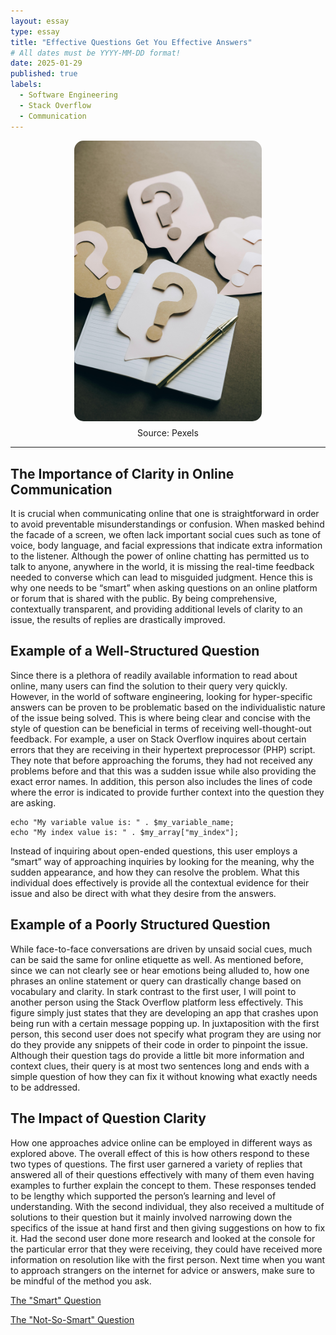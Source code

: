 ```yaml
---
layout: essay
type: essay
title: "Effective Questions Get You Effective Answers"
# All dates must be YYYY-MM-DD format!
date: 2025-01-29
published: true
labels:
  - Software Engineering
  - Stack Overflow
  - Communication
---
```


<div style="text-align: center;">
  <img src="../img/smart-questions-thumb.jpeg" alt="Smart Questions" style="width: 300px; border-radius: 15px; display: block; margin: 0 auto;">
  <p style="margin-top: 10px;">Source: Pexels</p>
</div>

<hr>

## The Importance of Clarity in Online Communication
It is crucial when communicating online that one is straightforward in order to avoid preventable misunderstandings or confusion. When masked behind the facade of a screen, we often lack important social cues such as tone of voice, body language, and facial expressions that indicate extra information to the listener. Although the power of online chatting has permitted us to talk to anyone, anywhere in the world, it is missing the real-time feedback needed to converse which can lead to misguided judgment. Hence this is why one needs to be “smart” when asking questions on an online platform or forum that is shared with the public. By being comprehensive, contextually transparent, and providing additional levels of clarity to an issue, the results of replies are drastically improved. 

## Example of a Well-Structured Question
Since there is a plethora of readily available information to read about online, many users can find the solution to their query very quickly. However, in the world of software engineering, looking for hyper-specific answers can be proven to be problematic based on the individualistic nature of the issue being solved. This is where being clear and concise with the style of question can be beneficial in terms of receiving well-thought-out feedback. For example, a user on Stack Overflow inquires about certain errors that they are receiving in their hypertext preprocessor (PHP) script. They note that before approaching the forums, they had not received any problems before and that this was a sudden issue while also providing the exact error names. In addition, this person also includes the lines of code where the error is indicated to provide further context into the question they are asking.
```
echo "My variable value is: " . $my_variable_name;
echo "My index value is: " . $my_array["my_index"];
```
Instead of inquiring about open-ended questions, this user employs a “smart” way of approaching inquiries by looking for the meaning, why the sudden appearance, and how they can resolve the problem. What this individual does effectively is provide all the contextual evidence for their issue and also be direct with what they desire from the answers.

## Example of a Poorly Structured Question
While face-to-face conversations are driven by unsaid social cues, much can be said the same for online etiquette as well. As mentioned before, since we can not clearly see or hear emotions being alluded to, how one phrases an online statement or query can drastically change based on vocabulary and clarity. In stark contrast to the first user, I will point to another person using the Stack Overflow platform less effectively. This figure simply just states that they are developing an app that crashes upon being run with a certain message popping up. In juxtaposition with the first person, this second user does not specify what program they are using nor do they provide any snippets of their code in order to pinpoint the issue. Although their question tags do provide a little bit more information and context clues, their query is at most two sentences long and ends with a simple question of how they can fix it without knowing what exactly needs to be addressed.

## The Impact of Question Clarity
How one approaches advice online can be employed in different ways as explored above. The overall effect of this is how others respond to these two types of questions. The first user garnered a variety of replies that answered all of their questions effectively with many of them even having examples to further explain the concept to them. These responses tended to be lengthy which supported the person’s learning and level of understanding. With the second individual, they also received a multitude of solutions to their question but it mainly involved narrowing down the specifics of the issue at hand first and then giving suggestions on how to fix it. Had the second user done more research and looked at the console for the particular error that they were receiving, they could have received more information on resolution like with the first person. Next time when you want to approach strangers on the internet for advice or answers, make sure to be mindful of the method you ask.

[The "Smart" Question](https://stackoverflow.com/questions/4261133/notice-undefined-variable-notice-undefined-index-warning-undefined-arr)

[The "Not-So-Smart" Question](https://stackoverflow.com/questions/23353173/unfortunately-myapp-has-stopped-how-can-i-solve-this)

